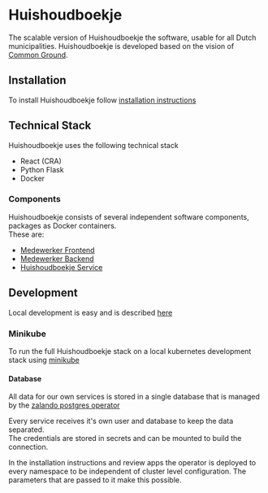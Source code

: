 #  Huishoudboekje
The scalable version of Huishoudboekje the software, usable for all Dutch municipalities.
Huishoudboekje is developed based on the vision of [Common Ground](https://commonground.nl).

## Installation
To install Huishoudboekje follow [installation instructions](docs/docs/documentatie/installatie.md)

## Technical Stack
Huishoudboekje uses the following technical stack
- React (CRA)
- Python Flask
- Docker

### Components
Huishoudboekje consists of several independent software components, packages as Docker containers.\
These are:
- [Medewerker Frontend](frontend/)
- [Medewerker Backend](backend/)
- [Huishoudboekje Service](huishoudboekje-service/)

## Development

Local development is easy and is described [here](docs/docs/developers/local-development.md)

### Minikube
To run the full Huishoudboekje stack on a local kubernetes development stack using [minikube](docs/docs/developers/minikube.md)

#### Database

All data for our own services is stored in a single database that is managed by the [zalando postgres operator](https://postgres-operator.readthedocs.io/en/latest/)
 
Every service receives it's own user and database to keep the data separated.\
The credentials are stored in secrets and can be mounted to build the connection.

In the installation instructions and review apps the operator is deployed to every namespace to be independent of
cluster level configuration. The parameters that are passed to it make this possible. 
